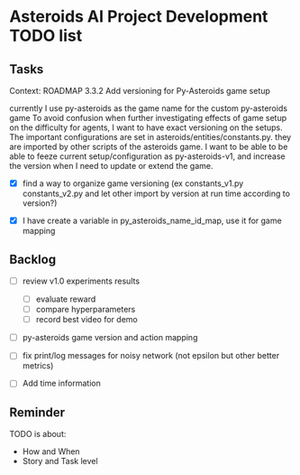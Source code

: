 # Asteroids AI Project Development TODO list


## Tasks
Context: ROADMAP 3.3.2 Add versioning for Py-Asteroids game setup  

currently I use py-asteroids as the game name for the custom py-asteroids game
To avoid confusion when further investigating effects of game setup on the difficulty for agents, I want to have exact versioning on the setups.
The important configurations are set in asteroids/entities/constants.py.
they are imported by other scripts of the asteroids game.
I want to be able to be able to feeze current setup/configuration as py-asteroids-v1, and increase the version when I need to update or extend the game.
- [x] find a way to organize game versioning (ex constants_v1.py  constants_v2.py and let other import by version at run time according to version?) 
- [x] I have create a variable in py_asteroids_name_id_map, use it for game mapping


## Backlog

- [ ] review v1.0 experiments results
    - [ ] evaluate reward
    - [ ] compare hyperparameters
    - [ ] record best video for demo
- [ ] py-asteroids game version and action mapping
- [ ] fix print/log messages for noisy network (not epsilon but other better metrics)
- [ ] Add time information


## Reminder

TODO is about: 
- How and When
- Story and Task level